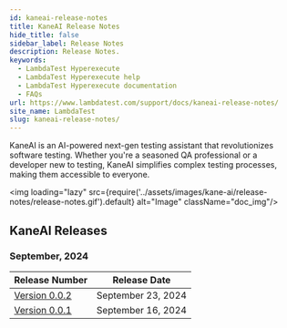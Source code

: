 ```yaml
---
id: kaneai-release-notes
title: KaneAI Release Notes
hide_title: false
sidebar_label: Release Notes
description: Release Notes.
keywords:
  - LambdaTest Hyperexecute
  - LambdaTest Hyperexecute help
  - LambdaTest Hyperexecute documentation
  - FAQs
url: https://www.lambdatest.com/support/docs/kaneai-release-notes/
site_name: LambdaTest
slug: kaneai-release-notes/
---
```


<script type="application/ld+json"
      dangerouslySetInnerHTML={{ __html: JSON.stringify({
       "@context": "https://schema.org",
        "@type": "BreadcrumbList",
        "itemListElement": [{
          "@type": "ListItem",
          "position": 1,
          "name": "Home",
          "item": "https://www.lambdatest.com"
        },{
          "@type": "ListItem",
          "position": 2,
          "name": "Support",
          "item": "https://www.lambdatest.com/support/docs/"
        },{
          "@type": "ListItem",
          "position": 3,
          "name": "Release Notes",
          "item": "https://www.lambdatest.com/support/docs/kaneai-release-notes/"
        }]
      })
    }}
></script>
KaneAI is an AI-powered next-gen testing assistant that revolutionizes software testing. Whether you're a seasoned QA professional or a developer new to testing, KaneAI simplifies complex testing processes, making them accessible to everyone.

<img loading="lazy" src={require('../assets/images/kane-ai/release-notes/release-notes.gif').default} alt="Image"  className="doc_img"/>

## KaneAI Releases

### September, 2024
| Release Number | Release Date |
|----------------|--------------|
| [Version 0.0.2](/support/docs/kaneai-release-notes-0-0-2) | September 23, 2024|
| [Version 0.0.1](/support/docs/kaneai-release-notes-0-0-1) | September 16, 2024|